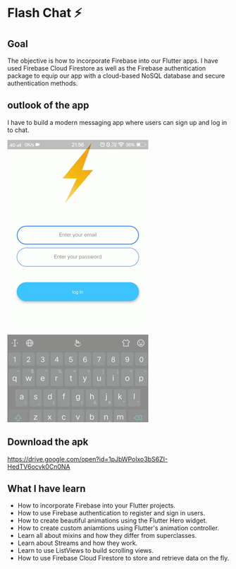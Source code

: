 # Flash Chat ⚡️

## Goal

The objective is  how to incorporate Firebase into our Flutter apps. I have used Firebase Cloud Firestore as well as the Firebase authentication package to equip our app with a cloud-based NoSQL database and secure authentication methods. 


## outlook of the app

I have to build a modern messaging app where users can sign up and log in to chat.

![Finished App](https://github.com/dhanunda/vedios/blob/master/ezgif.com-gif-to-mp4.gif)

## Download the apk

https://drive.google.com/open?id=1pJbWPolxo3bS6ZI-HedTV6ocvk0Cn0NA

## What I have  learn

- How to incorporate Firebase into your Flutter projects.
- How to use Firebase authentication to register and sign in users.
- How to create beautiful animations using the Flutter Hero widget.
- How to create custom aniamtions using Flutter's animation controller. 
- Learn all about mixins and how they differ from superclasses.
- Learn about Streams and how they work.
- Learn to use ListViews to build scrolling views.
- How to use Firebase Cloud Firestore to store and retrieve data on the fly.




